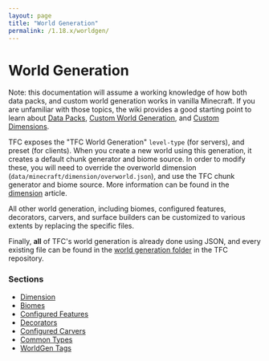 ```yaml
---
layout: page
title: "World Generation"
permalink: /1.18.x/worldgen/
---
```


# World Generation

Note: this documentation will assume a working knowledge of how both data packs, and custom world generation works in vanilla Minecraft. If you are unfamiliar with those topics, the wiki provides a good starting point to learn about [Data Packs](https://minecraft.gamepedia.com/Data_Pack), [Custom World Generation](https://minecraft.gamepedia.com/Custom_world_generation), and [Custom Dimensions](https://minecraft.gamepedia.com/Custom_dimension).

TFC exposes the "TFC World Generation" `level-type` (for servers), and preset (for clients). When you create a new world using this generation, it creates a default chunk generator and biome source. In order to modify these, you will need to override the overworld dimension (`data/minecraft/dimension/overworld.json`), and use the TFC chunk generator and biome source. More information can be found in the [dimension](dimension/) article.

All other world generation, including biomes, configured features, decorators, carvers, and surface builders can be customized to various extents by replacing the specific files.

Finally, **all** of TFC's world generation is already done using JSON, and every existing file can be found in the [world generation folder](https://github.com/TerraFirmaCraft/TerraFirmaCraft/tree/1.18.x/src/main/resources/data/tfc/worldgen) in the TFC repository.

### Sections

- [Dimension](dimension/)
- [Biomes](biomes/)
- [Configured Features](features/)
- [Decorators](decorators/)
- [Configured Carvers](carvers/)
- [Common Types](common-types/)
- [WorldGen Tags](tags/)
